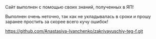 Сайт выполнен с помощью своих знаний, полученных в ЯП!

Выполнен очень неточно, так как не укладывалась в сроки и прошу заранее простить за скорее всего кучу ошибок!

https://github.com/Anastasiya-Ivanchenko/zakrivayuschiy-teg-f.git